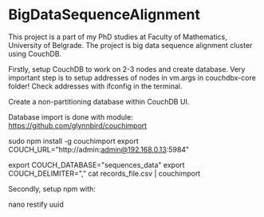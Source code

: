 # BigDataSequenceAlignment

This project is a part of my PhD studies at Faculty of Mathematics, University of Belgrade. The project is big data sequence alignment cluster using CouchDB.

Firstly, setup CouchDB to work on 2-3 nodes and create database. Very important step is to setup addresses of nodes in vm.args in couchdbx-core folder! Check addresses with ifconfig in the terminal.

Create a non-partitioning database within CouchDB UI.

Database import is done with module: https://github.com/glynnbird/couchimport

sudo npm install -g couchimport export COUCH_URL="http://admin:admin@192.168.0.13:5984"

export COUCH_DATABASE="sequences_data" export COUCH_DELIMITER="," cat records_file.csv | couchimport

Secondly, setup npm with:

nano
restify
uuid
